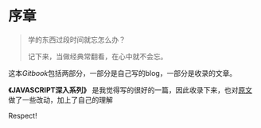 # 序章

> 学的东西过段时间就忘怎么办？
>
> 记下来，当做经典常翻看，在心中就不会忘。

这本*Gitbook*包括两部分，一部分是自己写的blog，一部分是收录的文章。

**《JAVASCRIPT深入系列》** 是我觉得写的很好的一篇，因此收录下来，也对[原文](https://github.com/mqyqingfeng/Blog/issues/2)做了一些改动，加上了自己的理解

Respect!
